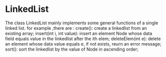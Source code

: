 LinkedList
==========
The class LinkedList mainly implements some general functions of a single linked list. for example ,there are :
create(): create a linkedlist from an existing array;
insert(int i, int value): insert an element Node whose data field equals value in the linkedlist after the ith elem;
deleteElem(int e): delete an element whose data value equals e, if not exists, reurn an error message;
sort(): sort the linkedlist by the value of Node in ascending order;

